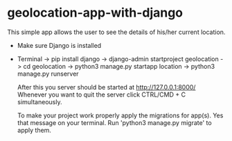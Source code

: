 # geolocation-app-with-django

This simple app allows the user to see the details of his/her current location.


* Make sure Django is installed
* Terminal -> pip install django -> django-admin startproject geolocation ->
                cd geolocation -> python3 manage.py startapp location -> python3 manage.py runserver
                
  After this you server should be started at http://127.0.0.1:8000/
  Whenever you want to quit the server click CTRL/CMD + C simultaneously.
                
  To make your project work properly apply the migrations for app(s). Yes that message on your terminal.
  Run 'python3 manage.py migrate' to apply them.
